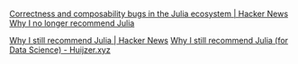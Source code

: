 
[Correctness and composability bugs in the Julia ecosystem | Hacker News](https://news.ycombinator.com/item?id=31396861)
[Why I no longer recommend Julia](https://yuri.is/not-julia/)

[Why I still recommend Julia | Hacker News](https://news.ycombinator.com/item?id=31880394)
[Why I still recommend Julia (for Data Science) - Huijzer.xyz](https://huijzer.xyz/posts/recommend/)
